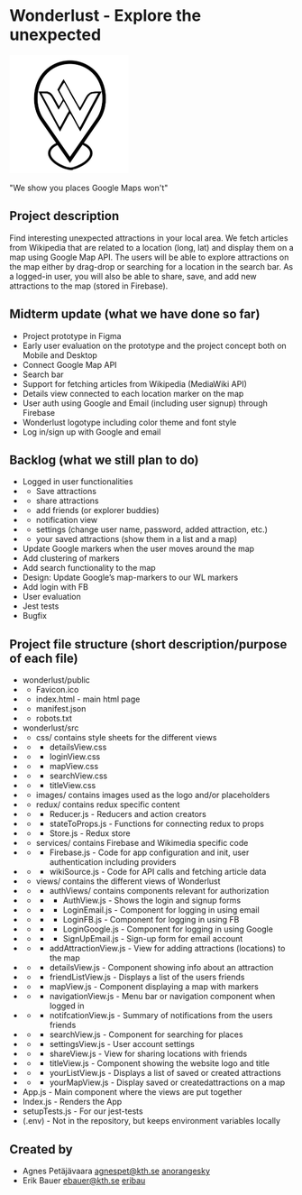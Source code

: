# Wonderlust - Explore the unexpected
![alt text](https://github.com/anorangesky/wonderlust/blob/master/src/images/wonderlust2.png?raw=true)

"We show you places Google Maps won't" 

## Project description
Find interesting unexpected attractions in your local area. We fetch articles from Wikipedia that are related to a location (long, lat) and display them on a map using Google Map API. The users will be able to explore attractions on the map either by drag-drop or searching for a location in the search bar. As a logged-in user, you will also be able to share, save, and add new attractions to the map (stored in Firebase).  

## Midterm update (what we have done so far)
- Project prototype in Figma
- Early user evaluation on the prototype and the project concept both on Mobile and Desktop
- Connect Google Map API
- Search bar 
- Support for fetching articles from Wikipedia (MediaWiki API)
- Details view connected to each location marker on the map  
- User auth using Google and Email (including user signup) through Firebase
- Wonderlust logotype including color theme and font style
- Log in/sign up with Google and email
 
## Backlog (what we still plan to do)
- Logged in user functionalities
- - Save attractions
- - share attractions
- - add friends (or explorer buddies)
- - notification view
- - settings (change user name, password, added attraction, etc.)
- - your saved attractions (show them in a list and a map)
- Update Google markers when the user moves around the map
- Add clustering of markers 
- Add search functionality to the map
- Design: Update Google’s map-markers to our WL markers
- Add login with FB 
- User evaluation
- Jest tests 
- Bugfix

## Project file structure (short description/purpose of each file)
- wonderlust/public
- -  Favicon.ico  
- -  index.html - main html page
- -  manifest.json
- -  robots.txt
- wonderlust/src
- -   css/ contains style sheets for the different views
- - - detailsView.css
- - -  loginView.css
- - -  mapView.css
- - -  searchView.css
- - - titleView.css
- - images/ contains images used as the logo and/or placeholders
- -  redux/ contains redux specific content
- - -  Reducer.js - Reducers and action creators
- - -  stateToProps.js - Functions for connecting redux to props
- - -  Store.js - Redux store
- - services/ contains Firebase and Wikimedia specific code
- - -  Firebase.js - Code for app configuration and init, user authentication including providers
- - -  wikiSource.js - Code for API calls and fetching article data 
- - views/ contains the different views of Wonderlust
- - - authViews/ contains components relevant for authorization
- - - - AuthView.js - Shows the login and signup forms
- - - - LoginEmail.js - Component for logging in using email
- - - - LoginFB.js - Component for logging in using FB
- - - - LoginGoogle.js - Component for logging in using Google
- - - - SignUpEmail.js - Sign-up form for email account
- - - addAttractionView.js - View for adding attractions (locations) to the map
- - - detailsView.js - Component showing info about an attraction
- - - friendListView.js - Displays a list of the users friends
- - - mapView.js - Component displaying a map with markers 
- - - navigationView.js - Menu bar or navigation component when logged in
- - - notifcationView.js - Summary of notifications from the users friends
- - - searchView.js - Component for searching for places
- - - settingsView.js - User account settings
- - - shareView.js - View for sharing locations with friends
- - - titleView.js - Component showing the website logo and title
- - - yourListView.js - Displays a list of saved or created attractions
- - - yourMapView.js - Display saved or createdattractions on a map
- App.js - Main component where the views are put together
- Index.js - Renders the App
- setupTests.js - For our jest-tests 
- (.env) - Not in the repository, but keeps environment variables locally

## Created by 
- Agnes Petäjävaara <agnespet@kth.se> [anorangesky](https://github.com/anorangesky)
- Erik Bauer <ebauer@kth.se> [eribau](https://github.com/eribau)

